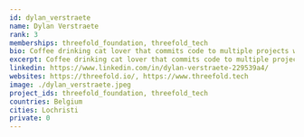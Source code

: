 ```yaml
---
id: dylan_verstraete
name: Dylan Verstraete
rank: 3
memberships: threefold_foundation, threefold_tech
bio: Coffee drinking cat lover that commits code to multiple projects within the Threefold Ecosystem. Has a passion for wakeboarding and webtechnologies.
excerpt: Coffee drinking cat lover that commits code to multiple projects within the Threefold Ecosystem.
linkedin: https://www.linkedin.com/in/dylan-verstraete-229539a4/
websites: https://threefold.io/, https://www.threefold.tech
image: ./dylan_verstraete.jpeg
project_ids: threefold_foundation, threefold_tech
countries: Belgium
cities: Lochristi
private: 0
---
```


